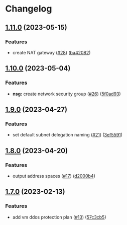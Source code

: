 # Changelog

## [1.11.0](https://github.com/equinor/terraform-azurerm-network/compare/v1.10.0...v1.11.0) (2023-05-15)


### Features

* create NAT gateway ([#28](https://github.com/equinor/terraform-azurerm-network/issues/28)) ([ba42082](https://github.com/equinor/terraform-azurerm-network/commit/ba42082abc8a0980eef89c34cac5f9fb9740a6f7))

## [1.10.0](https://github.com/equinor/terraform-azurerm-network/compare/v1.9.0...v1.10.0) (2023-05-04)


### Features

* **nsg:** create network security group ([#26](https://github.com/equinor/terraform-azurerm-network/issues/26)) ([5f0ad93](https://github.com/equinor/terraform-azurerm-network/commit/5f0ad9359ae15254794840b856816500df5ac9d1))

## [1.9.0](https://github.com/equinor/terraform-azurerm-network/compare/v1.8.0...v1.9.0) (2023-04-27)


### Features

* set default subnet delegation naming ([#21](https://github.com/equinor/terraform-azurerm-network/issues/21)) ([3ef5591](https://github.com/equinor/terraform-azurerm-network/commit/3ef55916eb0c0da5d07548ecec196cc612a943d0))

## [1.8.0](https://github.com/equinor/terraform-azurerm-network/compare/v1.7.0...v1.8.0) (2023-04-20)


### Features

* output address spaces ([#17](https://github.com/equinor/terraform-azurerm-network/issues/17)) ([d2000b4](https://github.com/equinor/terraform-azurerm-network/commit/d2000b407f43824c31dedd4d6c090560176a06d5))

## [1.7.0](https://github.com/equinor/terraform-azurerm-network/compare/v1.6.0...v1.7.0) (2023-02-13)


### Features

* add vm ddos protection plan ([#13](https://github.com/equinor/terraform-azurerm-network/issues/13)) ([57c3cb5](https://github.com/equinor/terraform-azurerm-network/commit/57c3cb5d1a71d357b8f992f2071ee01865bd09a5))
